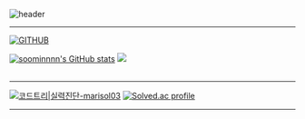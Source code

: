  ![header](https://capsule-render.vercel.app/api?type=waving&color=timeGradient&text=Welcome%20to%20soominnnn's%20GitHub%20👋&animation=twinkling&fontSize=35&fontAlignY=40&fontAlign=65&height=300) 
<div align="left">
 
 ---
 
[![GITHUB](https://hits.seeyoufarm.com/api/count/incr/badge.svg?url=https%3A%2F%2Fgithub.com%2Fjiholee0&count_bg=%23F29494&title_bg=%232F2E2E&icon=github.svg&icon_color=%23FFFFFF&title=GITHUB&edge_flat=false)](https://github.com/soominnnn)

[![soominnnn's GitHub stats](https://github-readme-stats.vercel.app/api?username=soominnnn&theme=nord&hide_border=true&count_private=true)](https://github.com/soominnnn/github-readme-stats)
<img src="https://github-readme-stats.vercel.app/api/top-langs/?username=soominnnn&layout=compact"><br><br>

---
[![코드트리|실력진단-marisol03](https://banner.codetree.ai/v1/banner/marisol03)](https://www.codetree.ai/profiles/marisol03)
[![Solved.ac profile](http://mazassumnida.wtf/api/v2/generate_badge?boj=soominnnn)](https://solved.ac/profile/soominnnn)

---  


</div>




